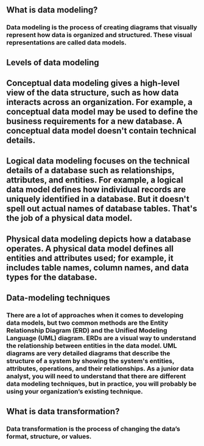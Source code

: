 ## What is data modeling?
### Data modeling is the process of creating diagrams that visually represent how data is organized and structured.  These visual representations are called data models. 

## Levels of data modeling

## Conceptual data modeling gives a high-level view of the data structure, such as how data interacts across an organization. For example, a conceptual data model may be used to define the business requirements for a new database. A conceptual data model doesn't contain technical details. 

## Logical data modeling focuses on the technical details of a database such as relationships, attributes, and entities. For example, a logical data model defines how individual records are uniquely identified in a database. But it doesn't spell out actual names of database tables. That's the job of a physical data model.

## Physical data modeling depicts how a database operates. A physical data model defines all entities and attributes used; for example, it includes table names, column names, and data types for the database.

## Data-modeling techniques

### There are a lot of approaches when it comes to developing data models, but two common methods are the Entity Relationship Diagram (ERD) and the Unified Modeling Language (UML) diagram. ERDs are a visual way to understand the relationship between entities in the data model. UML diagrams are very detailed diagrams that describe the structure of a system by showing the system's entities, attributes, operations, and their relationships. As a junior data analyst, you will need to understand that there are different data modeling techniques, but in practice, you will probably be using your organization’s existing technique. 

## What is data transformation?
### Data transformation is the process of changing the data’s format, structure, or values. 